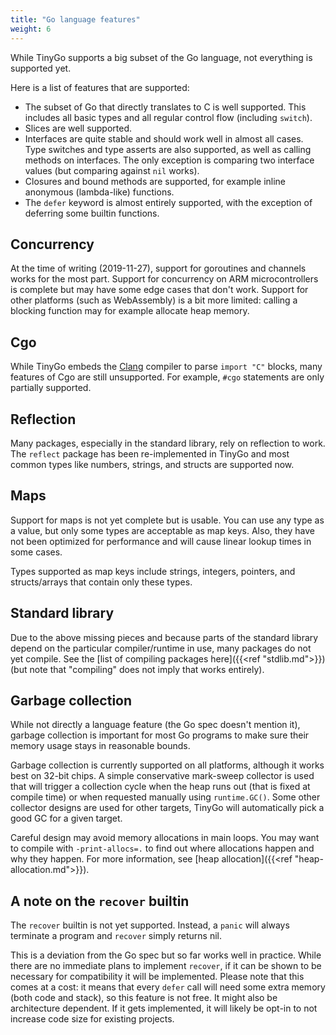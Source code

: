 ```yaml
---
title: "Go language features"
weight: 6
---
```


While TinyGo supports a big subset of the Go language, not everything is supported yet.

Here is a list of features that are supported:

* The subset of Go that directly translates to C is well supported. This includes all basic types and all regular control flow (including `switch`).
* Slices are well supported.
* Interfaces are quite stable and should work well in almost all cases. Type switches and type asserts are also supported, as well as calling methods on interfaces. The only exception is comparing two interface values (but comparing against `nil` works).
* Closures and bound methods are supported, for example inline anonymous (lambda-like) functions.
* The `defer` keyword is almost entirely supported, with the exception of deferring some builtin functions.

## Concurrency

At the time of writing (2019-11-27), support for goroutines and channels works for the most part. Support for concurrency on ARM microcontrollers is complete but may have some edge cases that don't work. Support for other platforms (such as WebAssembly) is a bit more limited: calling a blocking function may for example allocate heap memory.

## Cgo

While TinyGo embeds the [Clang](https://clang.llvm.org/) compiler to parse `import "C"` blocks, many features of Cgo are still unsupported. For example, `#cgo` statements are only partially supported.

## Reflection

Many packages, especially in the standard library, rely on reflection to work. The `reflect` package has been re-implemented in TinyGo and most common types like numbers, strings, and structs are supported now.

## Maps

Support for maps is not yet complete but is usable. You can use any type as a value, but only some types are acceptable as map keys. Also, they have not been optimized for performance and will cause linear lookup times in some cases.

Types supported as map keys include strings, integers, pointers, and structs/arrays that contain only these types.

## Standard library

Due to the above missing pieces and because parts of the standard library depend on the particular compiler/runtime in use, many packages do not yet compile. See the [list of compiling packages here]({{<ref "stdlib.md">}}) (but note that "compiling" does not imply that works entirely).

## Garbage collection

While not directly a language feature (the Go spec doesn't mention it), garbage collection is important for most Go programs to make sure their memory usage stays in reasonable bounds.

Garbage collection is currently supported on all platforms, although it works best on 32-bit chips. A simple conservative mark-sweep collector is used that will trigger a collection cycle when the heap runs out (that is fixed at compile time) or when requested manually using `runtime.GC()`. Some other collector designs are used for other targets, TinyGo will automatically pick a good GC for a given target.

Careful design may avoid memory allocations in main loops. You may want to compile with `-print-allocs=.` to find out where allocations happen and why they happen. For more information, see [heap allocation]({{<ref "heap-allocation.md">}}).

## A note on the `recover` builtin

The `recover` builtin is not yet supported. Instead, a `panic` will always terminate a program and `recover` simply returns nil.

This is a deviation from the Go spec but so far works well in practice. While there are no immediate plans to implement `recover`, if it can be shown to be necessary for compatibility it will be implemented. Please note that this comes at a cost: it means that every `defer` call will need some extra memory (both code and stack), so this feature is not free. It might also be architecture dependent. If it gets implemented, it will likely be opt-in to not increase code size for existing projects.
